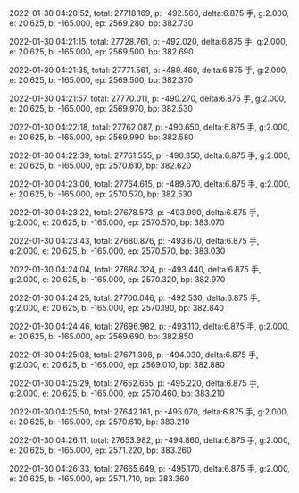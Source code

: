 2022-01-30 04:20:52, total: 27718.169, p: -492.560, delta:6.875 手, g:2.000, e: 20.625, b: -165.000, ep: 2569.280, bp: 382.730

2022-01-30 04:21:15, total: 27728.761, p: -492.020, delta:6.875 手, g:2.000, e: 20.625, b: -165.000, ep: 2569.500, bp: 382.690

2022-01-30 04:21:35, total: 27771.561, p: -489.460, delta:6.875 手, g:2.000, e: 20.625, b: -165.000, ep: 2569.500, bp: 382.370

2022-01-30 04:21:57, total: 27770.011, p: -490.270, delta:6.875 手, g:2.000, e: 20.625, b: -165.000, ep: 2569.970, bp: 382.530

2022-01-30 04:22:18, total: 27762.087, p: -490.650, delta:6.875 手, g:2.000, e: 20.625, b: -165.000, ep: 2569.990, bp: 382.580

2022-01-30 04:22:39, total: 27761.555, p: -490.350, delta:6.875 手, g:2.000, e: 20.625, b: -165.000, ep: 2570.610, bp: 382.620

2022-01-30 04:23:00, total: 27764.615, p: -489.670, delta:6.875 手, g:2.000, e: 20.625, b: -165.000, ep: 2570.570, bp: 382.530

2022-01-30 04:23:22, total: 27678.573, p: -493.990, delta:6.875 手, g:2.000, e: 20.625, b: -165.000, ep: 2570.570, bp: 383.070

2022-01-30 04:23:43, total: 27680.876, p: -493.670, delta:6.875 手, g:2.000, e: 20.625, b: -165.000, ep: 2570.570, bp: 383.030

2022-01-30 04:24:04, total: 27684.324, p: -493.440, delta:6.875 手, g:2.000, e: 20.625, b: -165.000, ep: 2570.320, bp: 382.970

2022-01-30 04:24:25, total: 27700.046, p: -492.530, delta:6.875 手, g:2.000, e: 20.625, b: -165.000, ep: 2570.190, bp: 382.840

2022-01-30 04:24:46, total: 27696.982, p: -493.110, delta:6.875 手, g:2.000, e: 20.625, b: -165.000, ep: 2569.690, bp: 382.850

2022-01-30 04:25:08, total: 27671.308, p: -494.030, delta:6.875 手, g:2.000, e: 20.625, b: -165.000, ep: 2569.010, bp: 382.880

2022-01-30 04:25:29, total: 27652.655, p: -495.220, delta:6.875 手, g:2.000, e: 20.625, b: -165.000, ep: 2570.460, bp: 383.210

2022-01-30 04:25:50, total: 27642.161, p: -495.070, delta:6.875 手, g:2.000, e: 20.625, b: -165.000, ep: 2570.610, bp: 383.210

2022-01-30 04:26:11, total: 27653.982, p: -494.860, delta:6.875 手, g:2.000, e: 20.625, b: -165.000, ep: 2571.220, bp: 383.260

2022-01-30 04:26:33, total: 27665.649, p: -495.170, delta:6.875 手, g:2.000, e: 20.625, b: -165.000, ep: 2571.710, bp: 383.360
